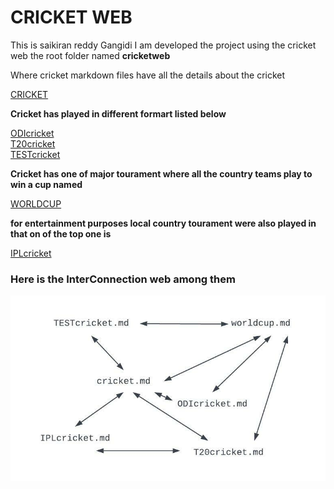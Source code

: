 # CRICKET WEB 

This is saikiran reddy Gangidi I am developed the project using the cricket web the root folder named **cricketweb** 

Where cricket markdown files have all the details about the cricket 

[CRICKET](cricket.md)

**Cricket has played in different formart listed below**

[ODIcricket](ODIcricket.md)<br>
[T20cricket](T20cricket.md)<br>
[TESTcricket](TESTcricket.md)<br>

**Cricket has one of major tourament where all the country teams play to win a cup named**

[WORLDCUP](worldcup.md)

**for entertainment purposes local country tourament were also played in that on of the top one is**

[IPLcricket](IPLcricket.md)


### Here is the InterConnection web among them 

![gangidigraph](../images/gangidigraph.jpeg)
